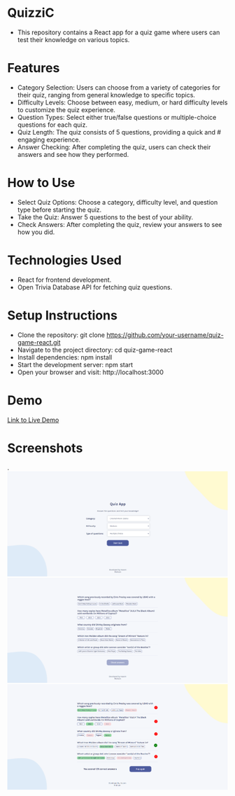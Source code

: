 # QuizziC
- This repository contains a React app for a quiz game where users can test their knowledge on various topics.

# Features
- Category Selection: Users can choose from a variety of categories for their quiz, ranging from general knowledge to specific topics.
- Difficulty Levels: Choose between easy, medium, or hard difficulty levels to customize the quiz experience.
- Question Types: Select either true/false questions or multiple-choice questions for each quiz.
- Quiz Length: The quiz consists of 5 questions, providing a quick and # engaging experience.
- Answer Checking: After completing the quiz, users can check their answers and see how they performed.
# How to Use
- Select Quiz Options:
Choose a category, difficulty level, and question type before starting the quiz.
- Take the Quiz:
Answer 5 questions to the best of your ability.
- Check Answers:
After completing the quiz, review your answers to see how you did.
# Technologies Used
- React for frontend development.
- Open Trivia Database API for fetching quiz questions.
# Setup Instructions
- Clone the repository: git clone https://github.com/your-username/quiz-game-react.git
- Navigate to the project directory: cd quiz-game-react
- Install dependencies: npm install
- Start the development server: npm start
- Open your browser and visit: http://localhost:3000
# Demo
[Link to Live Demo](https://quizzic.netlify.app/)

# Screenshots
.
![Screenshot1](Capture1.PNG)
![Screenshot2](Capture2.PNG)
![Screenshot3](Capture3.PNG)
